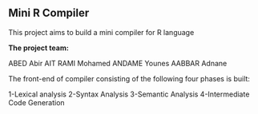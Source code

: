 ## Mini R Compiler

This project aims to build a mini compiler for R language

**The project team:**

ABED Abir
AIT RAMI Mohamed
ANDAME Younes
AABBAR Adnane

The front-end of compiler consisting of the following four phases is built:

1-Lexical analysis
2-Syntax Analysis
3-Semantic Analysis
4-Intermediate Code Generation






